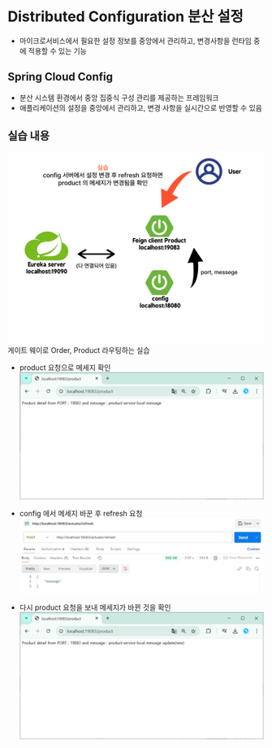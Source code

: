 # Distributed Configuration 분산 설정
- 마이크로서비스에서 필요한 설정 정보를 중앙에서 관리하고, 변경사항을 런타임 중에 적용할 수 있는 기능

## Spring Cloud Config
- 분산 시스템 환경에서 중앙 집중식 구성 관리를 제공하는 프레임워크
- 애플리케이션의 설정을 중앙에서 관리하고, 변경 사항을 실시간으로 반영할 수 있음

## 실습 내용
![구성](./images/practice_spring_cloud_config.png)
게이트 웨이로 Order, Product 라우팅하는 실습

- product 요청으로 메세지 확인
![첫번째 요청](./images/first_product_messege.JPG)

- config 에서 메세지 바꾼 후 refresh 요청
![refresh](./images/request_actuator_refresh.JPG)

- 다시 product 요청을 보내 메세지가 바뀐 것을 확인
![두번째 요청](./images/second_product_messege.JPG)